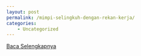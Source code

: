 ```yaml
---
layout: post
permalink: /mimpi-selingkuh-dengan-rekan-kerja/
categories:
    - Uncategorized
---
```


[Baca Selengkapnya](/07)